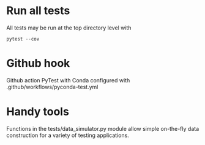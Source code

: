 # Run all tests

All tests may be run at the top directory level with

```commandline
pytest --cov
```

# Github hook

Github action PyTest with Conda configured with .github/workflows/pyconda-test.yml

# Handy tools

Functions in the tests/data_simulator.py module allow simple on-the-fly data
construction for a variety of testing applications.
